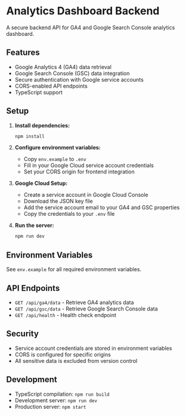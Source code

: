# Analytics Dashboard Backend

A secure backend API for GA4 and Google Search Console analytics dashboard.

## Features

- Google Analytics 4 (GA4) data retrieval
- Google Search Console (GSC) data integration
- Secure authentication with Google service accounts
- CORS-enabled API endpoints
- TypeScript support

## Setup

1. **Install dependencies:**
   ```bash
   npm install
   ```

2. **Configure environment variables:**
   - Copy `env.example` to `.env`
   - Fill in your Google Cloud service account credentials
   - Set your CORS origin for frontend integration

3. **Google Cloud Setup:**
   - Create a service account in Google Cloud Console
   - Download the JSON key file
   - Add the service account email to your GA4 and GSC properties
   - Copy the credentials to your `.env` file

4. **Run the server:**
   ```bash
   npm run dev
   ```

## Environment Variables

See `env.example` for all required environment variables.

## API Endpoints

- `GET /api/ga4/data` - Retrieve GA4 analytics data
- `GET /api/gsc/data` - Retrieve Google Search Console data
- `GET /api/health` - Health check endpoint

## Security

- Service account credentials are stored in environment variables
- CORS is configured for specific origins
- All sensitive data is excluded from version control

## Development

- TypeScript compilation: `npm run build`
- Development server: `npm run dev`
- Production server: `npm start`
